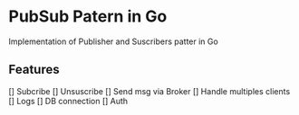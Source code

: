 # PubSub Patern in Go

Implementation of Publisher and Suscribers patter in Go

## Features

[] Subcribe
[] Unsuscribe
[] Send msg via Broker
[] Handle multiples clients
[] Logs
[] DB connection
[] Auth

